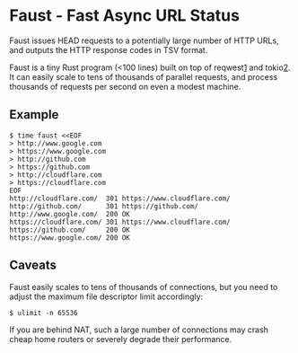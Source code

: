 # Faust - Fast Async URL Status

Faust issues HEAD requests to a potentially large number
of HTTP URLs, and outputs the HTTP response codes in TSV format.

Faust is a tiny Rust program (<100 lines) built on top of reqwest[1] and tokio[2]. 
It can easily scale to tens of thousands of parallel requests, and process thousands of requests per second on even a modest machine.

## Example

```
$ time faust <<EOF
> http://www.google.com
> https://www.google.com
> http://github.com
> https://github.com
> http://cloudflare.com
> https://cloudflare.com
EOF
http://cloudflare.com/  301 https://www.cloudflare.com/
http://github.com/      301 https://github.com/
http://www.google.com/  200 OK
https://cloudflare.com/ 301 https://www.cloudflare.com/
https://github.com/     200 OK
https://www.google.com/ 200 OK
```

## Caveats

Faust easily scales to tens of thousands of connections, but you need to adjust the maximum file descriptor limit accordingly:

```
$ ulimit -n 65536
```

If you are behind NAT, such a large number of connections may crash cheap home routers or severely degrade their performance.

[1]: https://docs.rs/reqwest 
[2]: https://tokio.rs
